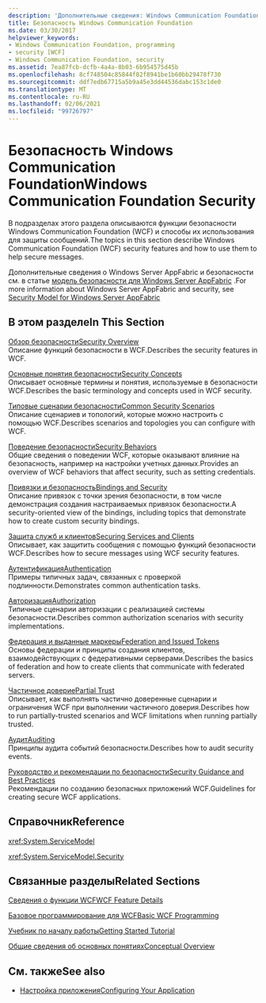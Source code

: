 ```yaml
---
description: 'Дополнительные сведения: Windows Communication Foundation безопасность'
title: Безопасность Windows Communication Foundation
ms.date: 03/30/2017
helpviewer_keywords:
- Windows Communication Foundation, programming
- security [WCF]
- Windows Communication Foundation, security
ms.assetid: 7ea87fcb-dcfb-4a4a-8b03-6b954575d45b
ms.openlocfilehash: 8cf748504c85844f82f8941be1b60bb29478f730
ms.sourcegitcommit: ddf7edb67715a5b9a45e3dd44536dabc153c1de0
ms.translationtype: MT
ms.contentlocale: ru-RU
ms.lasthandoff: 02/06/2021
ms.locfileid: "99726797"
---
```

# <a name="windows-communication-foundation-security"></a><span data-ttu-id="85c06-103">Безопасность Windows Communication Foundation</span><span class="sxs-lookup"><span data-stu-id="85c06-103">Windows Communication Foundation Security</span></span>

<span data-ttu-id="85c06-104">В подразделах этого раздела описываются функции безопасности Windows Communication Foundation (WCF) и способы их использования для защиты сообщений.</span><span class="sxs-lookup"><span data-stu-id="85c06-104">The topics in this section describe Windows Communication Foundation (WCF) security features and how to use them to help secure messages.</span></span>  
  
 <span data-ttu-id="85c06-105">Дополнительные сведения о Windows Server AppFabric и безопасности см. в статье [модель безопасности для Windows Server AppFabric](/previous-versions/appfabric/ee677202(v=azure.10)) .</span><span class="sxs-lookup"><span data-stu-id="85c06-105">For more information about Windows Server AppFabric and security, see [Security Model for Windows Server AppFabric](/previous-versions/appfabric/ee677202(v=azure.10))</span></span>  
  
## <a name="in-this-section"></a><span data-ttu-id="85c06-106">В этом разделе</span><span class="sxs-lookup"><span data-stu-id="85c06-106">In This Section</span></span>  

 [<span data-ttu-id="85c06-107">Обзор безопасности</span><span class="sxs-lookup"><span data-stu-id="85c06-107">Security Overview</span></span>](security-overview.md)  
 <span data-ttu-id="85c06-108">Описание функций безопасности в WCF.</span><span class="sxs-lookup"><span data-stu-id="85c06-108">Describes the security features in WCF.</span></span>  
  
 [<span data-ttu-id="85c06-109">Основные понятия безопасности</span><span class="sxs-lookup"><span data-stu-id="85c06-109">Security Concepts</span></span>](security-concepts.md)  
 <span data-ttu-id="85c06-110">Описывает основные термины и понятия, используемые в безопасности WCF.</span><span class="sxs-lookup"><span data-stu-id="85c06-110">Describes the basic terminology and concepts used in WCF security.</span></span>  
  
 [<span data-ttu-id="85c06-111">Типовые сценарии безопасности</span><span class="sxs-lookup"><span data-stu-id="85c06-111">Common Security Scenarios</span></span>](common-security-scenarios.md)  
 <span data-ttu-id="85c06-112">Описание сценариев и топологий, которые можно настроить с помощью WCF.</span><span class="sxs-lookup"><span data-stu-id="85c06-112">Describes scenarios and topologies you can configure with WCF.</span></span>  
  
 [<span data-ttu-id="85c06-113">Поведение безопасности</span><span class="sxs-lookup"><span data-stu-id="85c06-113">Security Behaviors</span></span>](security-behaviors-in-wcf.md)  
 <span data-ttu-id="85c06-114">Общие сведения о поведении WCF, которые оказывают влияние на безопасность, например на настройки учетных данных.</span><span class="sxs-lookup"><span data-stu-id="85c06-114">Provides an overview of WCF behaviors that affect security, such as setting credentials.</span></span>  
  
 [<span data-ttu-id="85c06-115">Привязки и безопасность</span><span class="sxs-lookup"><span data-stu-id="85c06-115">Bindings and Security</span></span>](bindings-and-security.md)  
 <span data-ttu-id="85c06-116">Описание привязок с точки зрения безопасности, в том числе демонстрация создания настраиваемых привязок безопасности.</span><span class="sxs-lookup"><span data-stu-id="85c06-116">A security-oriented view of the bindings, including topics that demonstrate how to create custom security bindings.</span></span>  
  
 [<span data-ttu-id="85c06-117">Защита служб и клиентов</span><span class="sxs-lookup"><span data-stu-id="85c06-117">Securing Services and Clients</span></span>](securing-services-and-clients.md)  
 <span data-ttu-id="85c06-118">Описывает, как защитить сообщения с помощью функций безопасности WCF.</span><span class="sxs-lookup"><span data-stu-id="85c06-118">Describes how to secure messages using WCF security features.</span></span>  
  
 [<span data-ttu-id="85c06-119">Аутентификация</span><span class="sxs-lookup"><span data-stu-id="85c06-119">Authentication</span></span>](authentication-in-wcf.md)  
 <span data-ttu-id="85c06-120">Примеры типичных задач, связанных с проверкой подлинности.</span><span class="sxs-lookup"><span data-stu-id="85c06-120">Demonstrates common authentication tasks.</span></span>  
  
 [<span data-ttu-id="85c06-121">Авторизация</span><span class="sxs-lookup"><span data-stu-id="85c06-121">Authorization</span></span>](authorization-in-wcf.md)  
 <span data-ttu-id="85c06-122">Типичные сценарии авторизации с реализацией системы безопасности.</span><span class="sxs-lookup"><span data-stu-id="85c06-122">Describes common authorization scenarios with security implementations.</span></span>  
  
 [<span data-ttu-id="85c06-123">Федерация и выданные маркеры</span><span class="sxs-lookup"><span data-stu-id="85c06-123">Federation and Issued Tokens</span></span>](federation-and-issued-tokens.md)  
 <span data-ttu-id="85c06-124">Основы федерации и принципы создания клиентов, взаимодействующих с федеративными серверами.</span><span class="sxs-lookup"><span data-stu-id="85c06-124">Describes the basics of federation and how to create clients that communicate with federated servers.</span></span>  
  
 [<span data-ttu-id="85c06-125">Частичное доверие</span><span class="sxs-lookup"><span data-stu-id="85c06-125">Partial Trust</span></span>](partial-trust.md)  
 <span data-ttu-id="85c06-126">Описывает, как выполнять частично доверенные сценарии и ограничения WCF при выполнении частичного доверия.</span><span class="sxs-lookup"><span data-stu-id="85c06-126">Describes how to run partially-trusted scenarios and WCF limitations when running partially trusted.</span></span>  
  
 [<span data-ttu-id="85c06-127">Аудит</span><span class="sxs-lookup"><span data-stu-id="85c06-127">Auditing</span></span>](auditing-security-events.md)  
 <span data-ttu-id="85c06-128">Принципы аудита событий безопасности.</span><span class="sxs-lookup"><span data-stu-id="85c06-128">Describes how to audit security events.</span></span>  
  
 [<span data-ttu-id="85c06-129">Руководство и рекомендации по безопасности</span><span class="sxs-lookup"><span data-stu-id="85c06-129">Security Guidance and Best Practices</span></span>](security-guidance-and-best-practices.md)  
 <span data-ttu-id="85c06-130">Рекомендации по созданию безопасных приложений WCF.</span><span class="sxs-lookup"><span data-stu-id="85c06-130">Guidelines for creating secure WCF applications.</span></span>  
  
## <a name="reference"></a><span data-ttu-id="85c06-131">Справочник</span><span class="sxs-lookup"><span data-stu-id="85c06-131">Reference</span></span>  

 <xref:System.ServiceModel>  
  
 <xref:System.ServiceModel.Security>  
  
## <a name="related-sections"></a><span data-ttu-id="85c06-132">Связанные разделы</span><span class="sxs-lookup"><span data-stu-id="85c06-132">Related Sections</span></span>  

 [<span data-ttu-id="85c06-133">Сведения о функции WCF</span><span class="sxs-lookup"><span data-stu-id="85c06-133">WCF Feature Details</span></span>](index.md)  
  
 [<span data-ttu-id="85c06-134">Базовое программирование для WCF</span><span class="sxs-lookup"><span data-stu-id="85c06-134">Basic WCF Programming</span></span>](../basic-wcf-programming.md)  
  
 [<span data-ttu-id="85c06-135">Учебник по началу работы</span><span class="sxs-lookup"><span data-stu-id="85c06-135">Getting Started Tutorial</span></span>](../getting-started-tutorial.md)  
  
 [<span data-ttu-id="85c06-136">Общие сведения об основных понятиях</span><span class="sxs-lookup"><span data-stu-id="85c06-136">Conceptual Overview</span></span>](../conceptual-overview.md)  
  
## <a name="see-also"></a><span data-ttu-id="85c06-137">См. также</span><span class="sxs-lookup"><span data-stu-id="85c06-137">See also</span></span>

- [<span data-ttu-id="85c06-138">Настройка приложения</span><span class="sxs-lookup"><span data-stu-id="85c06-138">Configuring Your Application</span></span>](../diagnostics/configuring-your-application.md)
